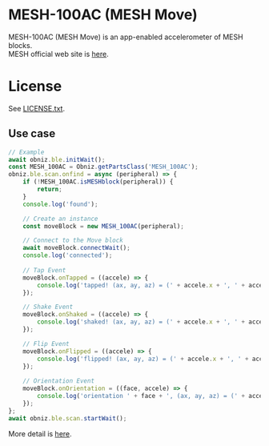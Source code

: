# MESH-100AC (MESH Move) 
MESH-100AC (MESH Move) is an app-enabled accelerometer of MESH blocks.  
MESH official web site is [here](https://meshprj.com/).

# License
See [LICENSE.txt]().

## Use case

```javascript
// Example
await obniz.ble.initWait();
const MESH_100AC = Obniz.getPartsClass('MESH_100AC');
obniz.ble.scan.onfind = async (peripheral) => {
    if (!MESH_100AC.isMESHblock(peripheral)) {
        return;
    }
    console.log('found');

    // Create an instance
    const moveBlock = new MESH_100AC(peripheral);

    // Connect to the Move block
    await moveBlock.connectWait();
    console.log('connected');
    
    // Tap Event
    moveBlock.onTapped = ((accele) => {
        console.log('tapped! (ax, ay, az) = (' + accele.x + ', ' + accele.y + ',' + accele.z + ')');
    });

    // Shake Event
    moveBlock.onShaked = ((accele) => {
        console.log('shaked! (ax, ay, az) = (' + accele.x + ', ' + accele.y + ',' + accele.z + ')');
    });

    // Flip Event
    moveBlock.onFlipped = ((accele) => {
        console.log('flipped! (ax, ay, az) = (' + accele.x + ', ' + accele.y + ',' + accele.z + ')');
    });
    
    // Orientation Event
    moveBlock.onOrientation = ((face, accele) => {
        console.log('orientation ' + face + ', (ax, ay, az) = (' + accele.x + ', ' + accele.y + ',' + accele.z + ')');
    });
};
await obniz.ble.scan.startWait();

```

More detail is [here]().
